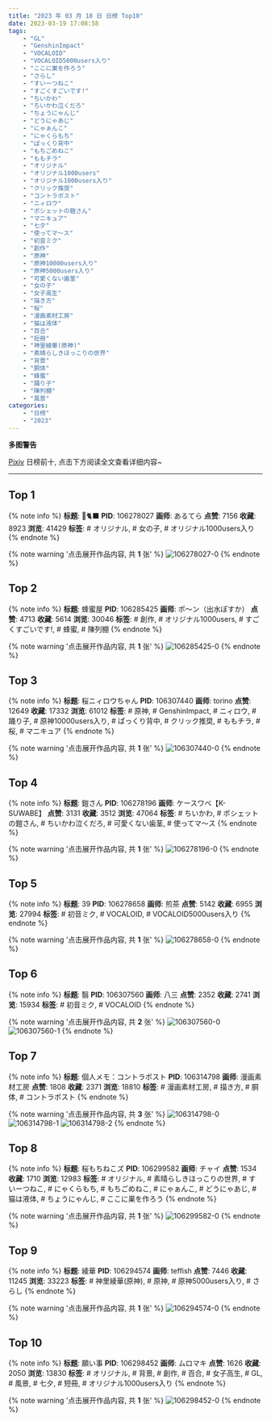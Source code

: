```yaml
---
title: "2023 年 03 月 18 日 日榜 Top10"
date: 2023-03-19 17:08:58
tags:
    - "GL"
    - "GenshinImpact"
    - "VOCALOID"
    - "VOCALOID5000users入り"
    - "ここに巣を作ろう"
    - "さらし"
    - "すいーつねこ"
    - "すごくすごいです!"
    - "ちいかわ"
    - "ちいかわ泣くだろ"
    - "ちょうにゃんじ"
    - "どうにゃあじ"
    - "にゃぁんこ"
    - "にゃくらもち"
    - "ぱっくり背中"
    - "もちごめねこ"
    - "ももチラ"
    - "オリジナル"
    - "オリジナル1000users"
    - "オリジナル1000users入り"
    - "クリック推奨"
    - "コントラポスト"
    - "ニィロウ"
    - "ポシェットの鎧さん"
    - "マニキュア"
    - "七夕"
    - "使ってマ〜ス"
    - "初音ミク"
    - "創作"
    - "原神"
    - "原神10000users入り"
    - "原神5000users入り"
    - "可愛くない歯茎"
    - "女の子"
    - "女子高生"
    - "描き方"
    - "桜"
    - "漫画素材工房"
    - "猫は液体"
    - "百合"
    - "短冊"
    - "神里綾華(原神)"
    - "素晴らしきほっこりの世界"
    - "背景"
    - "胴体"
    - "蜂蜜"
    - "踊り子"
    - "陳列棚"
    - "風景"
categories:
    - "日榜"
    - "2023"
---
```


<i class="fa fa-triangle-exclamation"></i>**多图警告**<i class="fa fa-triangle-exclamation"></i>

[Pixiv](https://www.pixiv.net/) 日榜前十, 点击下方阅读全文查看详细内容~

<!-- more -->

---

## Top 1

{% note info %}
**标题**: 💖🐈‍⬛
**PID**: 106278027 **画师**: あるてら
**点赞**: 7156 **收藏**: 8923 **浏览**: 41429
**标签**: # オリジナル, # 女の子, # オリジナル1000users入り
{% endnote %}

{% note warning '点击展开作品内容, 共 **1** 张' %}
![106278027-0](https://i.pixiv.re/img-original/img/2023/03/17/00/00/09/106278027_p0.png)
{% endnote %}

## Top 2

{% note info %}
**标题**: 蜂蜜屋
**PID**: 106285425 **画师**: ポ～ン（出水ぽすか）
**点赞**: 4713 **收藏**: 5614 **浏览**: 30046
**标签**: # 創作, # オリジナル1000users, # すごくすごいです!, # 蜂蜜, # 陳列棚
{% endnote %}

{% note warning '点击展开作品内容, 共 **1** 张' %}
![106285425-0](https://i.pixiv.re/img-original/img/2023/03/17/07/30/01/106285425_p0.jpg)
{% endnote %}

## Top 3

{% note info %}
**标题**: 桜ニィロウちゃん
**PID**: 106307440 **画师**: torino
**点赞**: 12649 **收藏**: 17332 **浏览**: 61012
**标签**: # 原神, # GenshinImpact, # ニィロウ, # 踊り子, # 原神10000users入り, # ぱっくり背中, # クリック推奨, # ももチラ, # 桜, # マニキュア
{% endnote %}

{% note warning '点击展开作品内容, 共 **1** 张' %}
![106307440-0](https://i.pixiv.re/img-original/img/2023/03/18/00/01/01/106307440_p0.jpg)
{% endnote %}

## Top 4

{% note info %}
**标题**: 鎧さん
**PID**: 106278196 **画师**: ケースワベ【K-SUWABE】
**点赞**: 3131 **收藏**: 3512 **浏览**: 47064
**标签**: # ちいかわ, # ポシェットの鎧さん, # ちいかわ泣くだろ, # 可愛くない歯茎, # 使ってマ〜ス
{% endnote %}

{% note warning '点击展开作品内容, 共 **1** 张' %}
![106278196-0](https://i.pixiv.re/img-original/img/2023/03/17/00/01/19/106278196_p0.jpg)
{% endnote %}

## Top 5

{% note info %}
**标题**: 39
**PID**: 106278658 **画师**: 煎茶
**点赞**: 5142 **收藏**: 6955 **浏览**: 27994
**标签**: # 初音ミク, # VOCALOID, # VOCALOID5000users入り
{% endnote %}

{% note warning '点击展开作品内容, 共 **1** 张' %}
![106278658-0](https://i.pixiv.re/img-original/img/2023/03/17/00/10/17/106278658_p0.jpg)
{% endnote %}

## Top 6

{% note info %}
**标题**: 翳
**PID**: 106307560 **画师**: 八三
**点赞**: 2352 **收藏**: 2741 **浏览**: 15934
**标签**: # 初音ミク, # VOCALOID
{% endnote %}

{% note warning '点击展开作品内容, 共 **2** 张' %}
![106307560-0](https://i.pixiv.re/img-original/img/2023/03/18/00/02/08/106307560_p0.png)
![106307560-1](https://i.pixiv.re/img-original/img/2023/03/18/00/02/08/106307560_p1.png)
{% endnote %}

## Top 7

{% note info %}
**标题**: 個人メモ：コントラポスト
**PID**: 106314798 **画师**: 漫画素材工房
**点赞**: 1808 **收藏**: 2371 **浏览**: 18810
**标签**: # 漫画素材工房, # 描き方, # 胴体, # コントラポスト
{% endnote %}

{% note warning '点击展开作品内容, 共 **3** 张' %}
![106314798-0](https://i.pixiv.re/img-original/img/2023/03/18/09/23/24/106314798_p0.jpg)
![106314798-1](https://i.pixiv.re/img-original/img/2023/03/18/09/23/24/106314798_p1.jpg)
![106314798-2](https://i.pixiv.re/img-original/img/2023/03/18/09/23/24/106314798_p2.jpg)
{% endnote %}

## Top 8

{% note info %}
**标题**: 桜もちねこズ
**PID**: 106299582 **画师**: チャイ
**点赞**: 1534 **收藏**: 1710 **浏览**: 12983
**标签**: # オリジナル, # 素晴らしきほっこりの世界, # すいーつねこ, # にゃくらもち, # もちごめねこ, # にゃぁんこ, # どうにゃあじ, # 猫は液体, # ちょうにゃんじ, # ここに巣を作ろう
{% endnote %}

{% note warning '点击展开作品内容, 共 **1** 张' %}
![106299582-0](https://i.pixiv.re/img-original/img/2023/03/17/20/30/01/106299582_p0.png)
{% endnote %}

## Top 9

{% note info %}
**标题**: 綾華
**PID**: 106294574 **画师**: teffish
**点赞**: 7446 **收藏**: 11245 **浏览**: 33223
**标签**: # 神里綾華(原神), # 原神, # 原神5000users入り, # さらし
{% endnote %}

{% note warning '点击展开作品内容, 共 **1** 张' %}
![106294574-0](https://i.pixiv.re/img-original/img/2023/03/17/17/33/00/106294574_p0.jpg)
{% endnote %}

## Top 10

{% note info %}
**标题**: 願い事
**PID**: 106298452 **画师**: ムロマキ
**点赞**: 1626 **收藏**: 2050 **浏览**: 13830
**标签**: # オリジナル, # 背景, # 創作, # 百合, # 女子高生, # GL, # 風景, # 七夕, # 短冊, # オリジナル1000users入り
{% endnote %}

{% note warning '点击展开作品内容, 共 **1** 张' %}
![106298452-0](https://i.pixiv.re/img-original/img/2023/03/17/19/55/52/106298452_p0.jpg)
{% endnote %}
